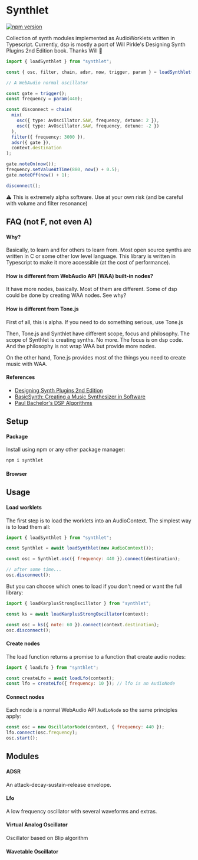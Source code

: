 # Synthlet

[![npm version](https://img.shields.io/npm/v/synthlet)](https://www.npmjs.com/package/synthlet)

Collection of synth modules implemented as AudioWorklets written in Typescript. Currently, dsp is mostly a port of Will Pirkle's Designing Synth Plugins 2nd Edition book. Thanks Will 🙌

```ts
import { loadSynthlet } from "synthlet";

const { osc, filter, chain, adsr, now, trigger, param } = loadSynthlet(context);

// A WebAudio normal oscillator

const gate = trigger();
const frequency = param(440);

const disconnect = chain(
  mix(
    osc({ type: AvOscillator.SAW, frequency, detune: 2 }),
    osc({ type: AvOscillator.SAW, frequency, detune: -2 })
  ),
  filter({ frequency: 3000 }),
  adsr({ gate }),
  context.destination
);

gate.noteOn(now());
frequency.setValueAtTime(880, now() + 0.5);
gate.noteOff(now() + 1);

disconnect();
```

⚠️ This is extremely alpha software. Use at your own risk (and be careful with volume and filter resonance)

## FAQ (not F, not even A)

#### Why?

Basically, to learn and for others to learn from. Most open source synths are written in C or some other low level language. This library is written in Typescript to make it more accessible (at the cost of performance).

#### How is different from WebAudio API (WAA) built-in nodes?

It have more nodes, basically. Most of them are different. Some of dsp could be done by creating WAA nodes. See why?

#### How is different from Tone.js

First of all, this is alpha. If you need to do something serious, use Tone.js

Then, Tone.js and Synthlet have different scope, focus and philosophy. The scope of Synthlet is creating synths. No more. The focus is on dsp code. And the philosophy is not wrap WAA but provide more nodes.

On the other hand, Tone.js provides most of the things you need to create music with WAA.

#### References

- [Designing Synth Plugins 2nd Edition](http://www.willpirkle.com/)
- [BasicSynth: Creating a Music Synthesizer in Software](https://basicsynth.com/index.php?page=book)
- [Paul Bachelor's DSP Algorithms](https://paulbatchelor.github.io/sndkit/algos/)

## Setup

#### Package

Install using npm or any other package manager:

```bash
npm i synthlet
```

#### Browser

## Usage

#### Load worklets

The first step is to load the worklets into an AudioContext. The simplest way is to load them all:

```js
import { loadSynthlet } from "synthlet";

const Synthlet = await loadSynthlet(new AudioContext());

const osc = Synthlet.osc({ frequency: 440 }).connect(destination);

// after some time...
osc.disconnect();
```

But you can choose which ones to load if you don't need or want the full library:

```js
import { loadKarplusStrongOscillator } from "synthlet";

const ks = await loadKarplusStrongOscillator(context);

const osc = ks({ note: 60 }).connect(context.destination);
osc.disconnect();
```

#### Create nodes

The load function returns a promise to a function that create audio nodes:

```js
import { loadLfo } from "synthlet";

const createLfo = await loadLfo(context);
const lfo = createLfo({ frequency: 10 }); // lfo is an AudioNode
```

#### Connect nodes

Each node is a normal WebAudio API `AudioNode` so the same principles apply:

```js
const osc = new OscillatorNode(context, { frequency: 440 });
lfo.connect(osc.frequency);
osc.start();
```

## Modules

#### ADSR

An attack-decay-sustain-release envelope.

#### Lfo

A low frequency oscillator with several waveforms and extras.

#### Virtual Analog Oscillator

Oscillator based on Blip algorithm

#### Wavetable Oscillator
